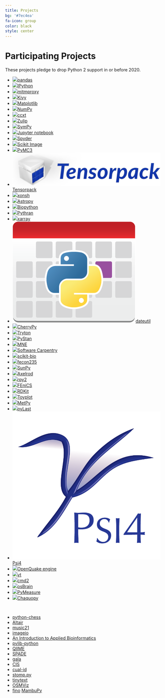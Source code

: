 ```yaml
---
title: Projects
bg: '#7ec4ea'
fa-icon: group
color: black
style: center
---
```


# Participating Projects

These projects pledge to drop Python 2 support in or before 2020.

- [![](assets/pandas.png)pandas](https://pandas.pydata.org/)
- [![](assets/ipython.png)IPython](https://ipython.org)
- [![](assets/mitmproxy.png)mitmproxy](https://mitmproxy.org/)
- [![](assets/kivy.png)Kivy](https://kivy.org/)
- [![](assets/matplotlib.png)Matplotlib](https://matplotlib.org/)
- [![](assets/numpylogoicon.svg)NumPy](https://www.numpy.org/)
- [![](assets/ccxt.png)ccxt](https://github.com/ccxt/ccxt)
- [![](assets/zulip.png)Zulip](https://zulip.org)
- [![](assets/sympy.png)SymPy](https://www.sympy.org/)
- [![](assets/jupyter.png)Jupyter notebook](https://jupyter.org)
- [![](assets/spyder.png)Spyder](https://www.spyder-ide.org)
- [![](assets/scikit-image.png)Scikit Image](http://scikit-image.org/)
- [![](assets/pymc3.png)PyMC3](https://github.com/pymc-devs/pymc3)
- [![](assets/tensorpack.png)Tensorpack](https://github.com/tensorpack/tensorpack)
- [![](assets/xonsh.png)xonsh](http://xon.sh)
- [![](assets/astropy.png)Astropy](https://www.astropy.org/)
- [![](assets/biopython.png)Biopython](https://biopython.org/)
- [![](assets/pythran.png)Pythran](https://github.com/serge-sans-paille/pythran)
- [![](assets/xarray.png)xarray](https://xarray.pydata.org/)
- [![](assets/dateutil.png)dateutil](https://github.com/dateutil/dateutil)
- [![](//cherrypy.org/images/cherrypy.png)CherryPy](https://cherrypy.org/)
- [![](assets/tryton.png)Tryton](https://www.tryton.org/)
- [![](assets/pystan.png)PyStan](https://github.com/stan-dev/pystan)
- [![](assets/mne.png)MNE](https://www.martinos.org/mne/stable/index.html)
- [![](assets/swcarpentry.png)Software Carpentry](https://software-carpentry.org)
- [![](assets/skbio.png)scikit-bio](http://scikit-bio.org)
- [![](assets/fecon235.png)fecon235](https://github.com/rsvp/fecon235)
- [![](assets/sunpy.png)SunPy](https://sunpy.org/)
- [![](assets/axelrod.png)Axelrod](https://github.com/Axelrod-Python/Axelrod)
- [![](assets/rpy2_logo_64x64.png)rpy2](https://rpy2.bitbucket.io)
- [![](assets/fenics.png)FEniCS](https://fenicsproject.org/)
- [![](assets/rdkit.png)RDKit](https://github.com/rdkit/rdkit)
- [![](assets/toyplot-256x256.png)Toyplot](https://github.com/sandialabs/toyplot)
- [![](assets/metpy.png)MetPy](https://unidata.github.io/MetPy)
- [![](assets/pylast.png)pyLast](https://github.com/pylast/pylast)
- [![](assets/psi4square.png)Psi4](http://psicode.org/)
- [![](assets/openquake.png)OpenQuake engine](https://github.com/gem/oq-engine)
- [![](assets/yt.png)yt](https://yt-project.org/)
- [![](assets/cmd2.png)cmd2](https://github.com/python-cmd2/cmd2)
- [![](assets/osbrain.png)osBrain](https://github.com/opensistemas-hub/osbrain)
- [![](assets/pymeasure.png)PyMeasure](https://github.com/ralph-group/pymeasure)
- [![](assets/chaquopy.png)Chaquopy](https://chaquo.com/chaquopy/)

<!-- Adding a new project with a logo? They're roughly sorted by GitHub stars.
Try to insert yours in order. We use judgment for projects not on GiHhub, and
for some that aren't directly comparable. -->

&nbsp; <!--break separating project with image from without -->

- [python-chess](https://github.com/niklasf/python-chess)
- [Altair](https://github.com/ellisonbg/altair)
- [music21](http://web.mit.edu/music21/)
- [imageio](https://imageio.github.io)
- [An Introduction to Applied Bioinformatics](http://readiab.org)
- [pvlib-python](https://github.com/pvlib/pvlib-python)
- [QIIME](http://qiime.org)
- [SPADE](https://github.com/javipalanca/spade)
- [gala](https://gala.readthedocs.io)
- [CIS](https://github.com/cedadev/cis)
- [cual-id](https://github.com/johnchase/cual-id)
- [stomp.py](https://github.com/jasonrbriggs/stomp.py)
- [tinytext](https://github.com/hugovk/tinytext)
- [OSMViz](https://github.com/hugovk/osmviz)
- [fino](https://github.com/hugovk/fino)
  [MambuPy](https://github.com/jstitch/MambuPy)

<!-- Adding a new project without a logo? They're roughly sorted by Github stars.
Try to insert yours in order. We use judgment for projects not on Github, and
for some that aren't directly comparable. -->
